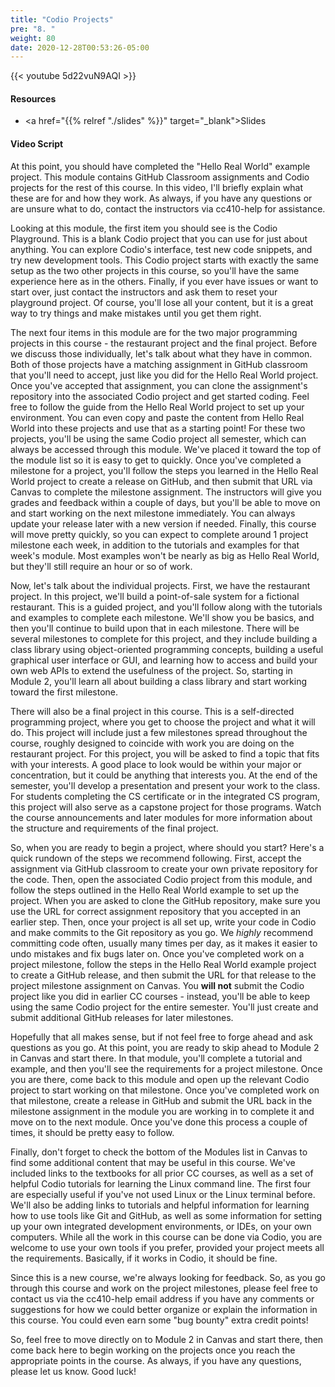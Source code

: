```yaml
---
title: "Codio Projects"
pre: "8. "
weight: 80
date: 2020-12-28T00:53:26-05:00
---
```


{{< youtube 5d22vuN9AQI   >}}

#### Resources

* <a href="{{% relref "./slides" %}}" target="_blank">Slides</a>

#### Video Script

At this point, you should have completed the "Hello Real World" example project. This module contains GitHub Classroom assignments and Codio projects for the rest of this course. In this video, I'll briefly explain what these are for and how they work. As always, if you have any questions or are unsure what to do, contact the instructors via cc410-help for assistance.

Looking at this module, the first item you should see is the Codio Playground. This is a blank Codio project that you can use for just about anything. You can explore Codio's interface, test new code snippets, and try new development tools. This Codio project starts with exactly the same setup as the two other projects in this course, so you'll have the same experience here as in the others. Finally, if you ever have issues or want to start over, just contact the instructors and ask them to reset your playground project. Of course, you'll lose all your content, but it is a great way to try things and make mistakes until you get them right.

The next four items in this module are for the two major programming projects in this course - the restaurant project and the final project. Before we discuss those individually, let's talk about what they have in common. Both of those projects have a matching assignment in GitHub classroom that you'll need to accept, just like you did for the Hello Real World project. Once you've accepted that assignment, you can clone the assignment's repository into the associated Codio project and get started coding. Feel free to follow the guide from the Hello Real World project to set up your environment. You can even copy and paste the content from Hello Real World into these projects and use that as a starting point! For these two projects, you'll be using the same Codio project all semester, which can always be accessed through this module. We've placed it toward the top of the module list so it is easy to get to quickly. Once you've completed a milestone for a project, you'll follow the steps you learned in the Hello Real World project to create a release on GitHub, and then submit that URL via Canvas to complete the milestone assignment. The instructors will give you grades and feedback within a couple of days, but you'll be able to move on and start working on the next milestone immediately. You can always update your release later with a new version if needed. Finally, this course will move pretty quickly, so you can expect to complete around 1 project milestone each week, in addition to the tutorials and examples for that week's module. Most examples won't be nearly as big as Hello Real World, but they'll still require an hour or so of work. 

Now, let's talk about the individual projects. First, we have the restaurant project. In this project, we'll build a point-of-sale system for a fictional restaurant. This is a guided project, and you'll follow along with the tutorials and examples to complete each milestone. We'll show you be basics, and then you'll continue to build upon that in each milestone. There will be several milestones to complete for this project, and they include building a class library using object-oriented programming concepts, building a useful graphical user interface or GUI, and learning how to access and build your own web APIs to extend the usefulness of the project. So, starting in Module 2, you'll learn all about building a class library and start working toward the first milestone. 

There will also be a final project in this course. This is a self-directed programming project, where you get to choose the project and what it will do. This project will include just a few milestones spread throughout the course, roughly designed to coincide with work you are doing on the restaurant project. For this project, you will be asked to find a topic that fits with your interests. A good place to look would be within your major or concentration, but it could be anything that interests you. At the end of the semester, you'll develop a presentation and present your work to the class. For students completing the CS certificate or in the integrated CS program, this project will also serve as a capstone project for those programs. Watch the course announcements and later modules for more information about the structure and requirements of the final project.

So, when you are ready to begin a project, where should you start? Here's a quick rundown of the steps we recommend following. First, accept the assignment via GitHub classroom to create your own private repository for the code. Then, open the associated Codio project from this module, and follow the steps outlined in the Hello Real World example to set up the project. When you are asked to clone the GitHub repository, make sure you use the URL for correct assignment repository that you accepted in an earlier step. Then, once your project is all set up, write your code in Codio and make commits to the Git repository as you go. We *highly* recommend committing code often, usually many times per day, as it makes it easier to undo mistakes and fix bugs later on. Once you've completed work on a project milestone, follow the steps in the Hello Real World example project to create a GitHub release, and then submit the URL for that release to the project milestone assignment on Canvas. You **will not** submit the Codio project like you did in earlier CC courses - instead, you'll be able to keep using the same Codio project for the entire semester. You'll just create and submit additional GitHub releases for later milestones. 

Hopefully that all makes sense, but if not feel free to forge ahead and ask questions as you go. At this point, you are ready to skip ahead to Module 2 in Canvas and start there. In that module, you'll complete a tutorial and example, and then you'll see the requirements for a project milestone. Once you are there, come back to this module and open up the relevant Codio project to start working on that milestone. Once you've completed work on that milestone, create a release in GitHub and submit the URL back in the milestone assignment in the module you are working in to complete it and move on to the next module. Once you've done this process a couple of times, it should be pretty easy to follow.

Finally, don't forget to check the bottom of the Modules list in Canvas to find some additional content that may be useful in this course. We've included links to the textbooks for all prior CC courses, as well as a set of helpful Codio tutorials for learning the Linux command line. The first four are especially useful if you've not used Linux or the Linux terminal before. We'll also be adding links to tutorials and helpful information for learning how to use tools like Git and GitHub, as well as some information for setting up your own integrated development environments, or IDEs, on your own computers. While all the work in this course can be done via Codio, you are welcome to use your own tools if you prefer, provided your project meets all the requirements. Basically, if it works in Codio, it should be fine. 

Since this is a new course, we're always looking for feedback. So, as you go through this course and work on the project milestones, please feel free to contact us via the cc410-help email address if you have any comments or suggestions for how we could better organize or explain the information in this course. You could even earn some "bug bounty" extra credit points! 

So, feel free to move directly on to Module 2 in Canvas and start there, then come back here to begin working on the projects once you reach the appropriate points in the course. As always, if you have any questions, please let us know. Good luck!




